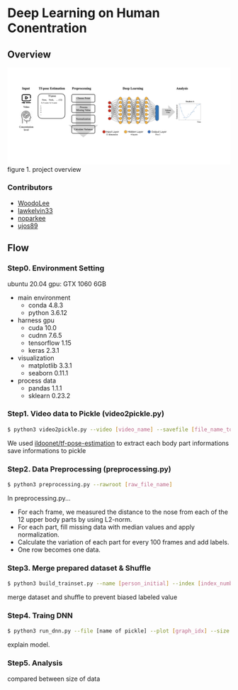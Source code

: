 # Deep Learning on Human Conentration 

## Overview
![Overview](./images/overview.jpeg)
figure 1. project overview

### Contributors
* [WoodoLee](https://github.com/WoodoLee)
* [lawkelvin33](https://github.com/lawkelvin33)
* [noparkee](https://github.com/noparkee)
* [ujos89](https://github.com/ujos89)

## Flow

### Step0. Environment Setting
ubuntu 20.04
gpu: GTX 1060 6GB
- main environment 
    - conda       4.8.3
    - python      3.6.12
- harness gpu
    - cuda        10.0
    - cudnn       7.6.5
    - tensorflow  1.15
    - keras       2.3.1
- visualization
    - matplotlib  3.3.1
    - seaborn     0.11.1
- process data
    - pandas      1.1.1
    - sklearn     0.23.2

### Step1. Video data to Pickle (video2pickle.py)
```sh
$ python3 video2pickle.py --video [video_name] --savefile [file_name_to_save]
```
We used [ildoonet/tf-pose-estimation](https://github.com/ildoonet/tf-pose-estimation.git) to extract each body part informations
save informations to pickle 
### Step2. Data Preprocessing (preprocessing.py)
```sh
$ python3 preprocessing.py --rawroot [raw_file_name]
```
In preprocessing.py...
- For each frame, we measured the distance to the nose from each of the 12 upper body parts by using L2-norm.
- For each part, fill missing data with median values and apply normalization.
- Calculate the variation of each part for every 100 frames and add labels.
- One row becomes one data.

### Step3. Merge prepared dataset & Shuffle
```sh
$ python3 build_trainset.py --name [person_initial] --index [index_number] 
```
merge dataset and shuffle to prevent biased labeled value

### Step4. Traing DNN
```sh
$ python3 run_dnn.py --file [name of pickle] --plot [graph_idx] --size [dataset_size] --epoch [number of epoch] 
```
explain model.

### Step5. Analysis
compared between size of data
